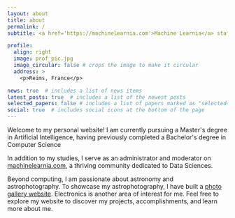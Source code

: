 ```yaml
---
layout: about
title: about
permalink: /
subtitle: <a href='https://machinelearnia.com'>Machine Learnia</a> staff. AI Student.

profile:
  align: right
  image: prof_pic.jpg
  image_circular: false # crops the image to make it circular
  address: >
    <p>Reims, France</p>

news: true  # includes a list of news items
latest_posts: true  # includes a list of the newest posts
selected_papers: false # includes a list of papers marked as "selected={true}"
social: true  # includes social icons at the bottom of the page
---
```


Welcome to my personal website! I am currently pursuing a Master's degree in Artificial Intelligence, having previously completed a Bachelor's degree in Computer Science 

In addition to my studies, I serve as an administrator and moderator on [machinelearnia.com](https://machinelearnia.com), a thriving community dedicated to Data Sciences.

Beyond computing, I am passionate about astronomy and astrophotography. To showcase my astrophotography, I have built a [photo gallery website](https://antonin-lfv.github.io/PhotographyWebsite/). Electronics is another area of interest for me. Feel free to explore my website to discover my projects, accomplishments, and learn more about me.
